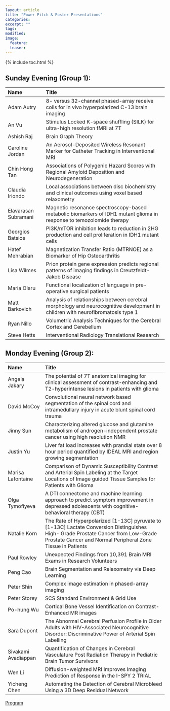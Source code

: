 ```yaml
---
layout: article
title: "Power Pitch & Poster Presentations"
categories:
excerpt: ""
tags:
modified:
image:
  feature:
  teaser:  
---
```


{% include toc.html %}

## Sunday Evening (Group 1):

| Name                 | Title   |
|:------------         |:--------|
| Adam Autry           | 8- versus 32-channel phased-array receive coils for in vivo hyperpolarized C-13 brain imaging |
| An Vu                | Stimulus Locked K-space shuffling (SILK) for ultra-high resolution fMRI at 7T |
| Ashish Raj           | Brain Graph Theory|
| Caroline Jordan      | An Aerosol-Deposited Wireless Resonant Marker for Catheter Tracking in Interventional MRI |
| Chin Hong Tan        | Associations of Polygenic Hazard Scores with Regional Amyloid Deposition and Neurodegeneration|
| Claudia Iriondo      | Local associations between disc biochemistry and clinical outcomes using voxel based relaxometry |
| Elavarasan Subramani | Magnetic resonance spectroscopy-based metabolic biomarkers of IDH1 mutant glioma in response to temozolomide therapy  |
| Georgios Batsios     | PI3K/mTOR inhibition leads to reduction in 2HG production and cell proliferation in IDH1 mutant cells |
| Hatef Mehrabian      | Magnetization Transfer Ratio (MTRNOE) as a Biomarker of Hip Osteoarthritis   |
| Lisa Wilmes          | Prion protein gene expression predicts regional patterns of imaging findings in Creutzfeldt-Jakob Disease |
| Maria Olaru          | Functional localization of language in pre-operative surgical patients |
| Matt Barkovich       | Analysis of relationships between cerebral morphology and neurocognitive development in children with neurofibromatosis type 1 |
| Ryan Nillo           | Volumetric Analysis Techniques for the Cerebral Cortex and Cerebellum |
| Steve Hetts          | Interventional Radiology Translational Research|


## Monday Evening (Group 2):

| Name               | Title   |
|:------------       |:--------|
| Angela Jakary      | The potential of 7T anatomical imaging for clinical assessment of contrast-enhancing and T2-hyperintense lesions in patients with glioma |
| David McCoy        | Convolutional neural network based segmentation of the spinal cord and intramedullary injury in acute blunt spinal cord trauma |
| Jinny Sun          | Characterizing altered glucose and glutamine metabolism of androgen-independent prostate cancer using high resolution NMR |
| Justin Yu          | Liver fat load increases with prandial state over 8 hour period quantified by IDEAL MRI and region growing segmentation |
| Marisa Lafontaine  | Comparison of Dynamic Susceptibility Contrast and Arterial Spin Labeling at the Target Locations of Image guided Tissue Samples for Patients with Glioma |
| Olga Tymofiyeva    | A DTI connectome and machine learning approach to predict symptom improvement in depressed adolescents with cognitive-behavioral therapy (CBT) |
| Natalie Korn       | The Rate of Hyperpolarized [1-13C] pyruvate to [1-13C] Lactate Conversion Distinguishes High- Grade Prostate Cancer from Low-Grade Prostate Cancer and Normal Peripheral Zone Tissue in Patients  |
| Paul Rowley        | Unexpected Findings from 10,391 Brain MRI Exams in Research Volunteers |
| Peng Cao           | Brain Segmentation and Relaxometry via Deep Learning |
| Peter Shin         | Complex image estimation in phased-array imaging |
| Peter Storey       | SCS Standard Environment & Grid Use |
| Po-hung Wu         | Cortical Bone Vessel Identification on Contrast-Enhanced MR images |
| Sara Dupont        | The Abnormal Cerebral Perfusion Profile in Older Adults with HIV-Associated Neurocognitive Disorder: Discriminative Power of Arterial Spin Labelling |
| Sivakami Avadiappan| Quantification of Changes in Cerebral Vasculature Post Radiation Therapy in Pediatric Brain Tumor Survivors |
|  Wen Li            | Diffusion-weighted MRI Improves Imaging Prediction of Response in the I-SPY 2 TRIAL |
| Yicheng Chen       | Automating the Detection of Cerebral Microbleed Using a 3D Deep Residual Network |


<a href="https://docs.google.com/forms/d/13gRMnLP3MTd3g6JoxfTZT0vBZqa10dE3Gg5HOwRR82Y/" class="btn"> Program </a>
